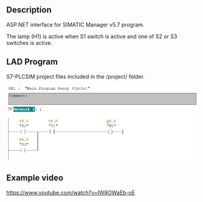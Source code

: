 ﻿## Description

ASP.NET interface for SIMATIC Manager v5.7 program.

The lamp (H1) is active when S1 switch is active and one of S2 or S3 switches is active.

## LAD Program

S7-PLCSIM project files included in the /project/ folder.

![LAD block](block.png)

## Example video

https://www.youtube.com/watch?v=IW8OWaEb-oE